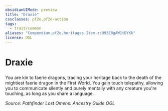 ```yaml
---
obsidianUIMode: preview
title: "Draxie"
cssclasses: pf2e,pf2e-action
tags:
  - trait/common
aliases: "Compendium.pf2e.heritages.Item.zcO93E8gAW1tDYKk"
license: OGL
---
```

# Draxie

### 






You are kin to faerie dragons, tracing your heritage back to the death of the mightiest faerie dragon in the First World. You gain touch telepathy, allowing you to communicate silently and purely mentally with any creature you're touching, as long as you share a language.

*Source: Pathfinder Lost Omens: Ancestry Guide*
*OGL*